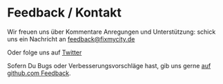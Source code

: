 # Feedback / Kontakt

Wir freuen uns über Kommentare Anregungen und Unterstützung:
schick uns ein Nachricht an [feedback@fixmycity.de](mailto:feedback@fixmycity.de)

Oder folge uns auf [Twitter](https://twitter.com/fixmyberlin)

Sofern Du Bugs oder Verbesserungsvorschläge hast, gib uns gerne [auf github.com Feedback](https://github.com/FixMyBerlin/fixmy.frontend).
